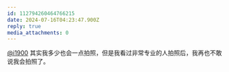 ```yaml
---
id: 112794260464766215
date: 2024-07-16T04:23:47.900Z
reply: true
media_attachments: 0
---
```


[@i1900](https://mast.dragon-fly.club/@i1900) 其实我多少也会一点拍照，但是我看过非常专业的人拍照后，我再也不敢说我会拍照了。

